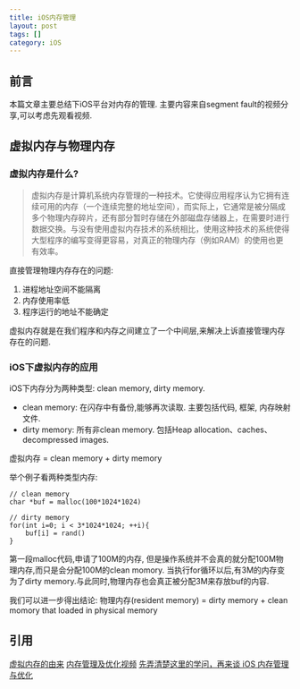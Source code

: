 ```yaml
---
title: iOS内存管理
layout: post
tags: []
category: iOS
---
```

## 前言

本篇文章主要总结下iOS平台对内存的管理.
主要内容来自segment fault的视频分享,可以考虑先观看视频.

## 虚拟内存与物理内存

### 虚拟内存是什么?

> 虚拟内存是计算机系统内存管理的一种技术。它使得应用程序认为它拥有连续可用的内存（一个连续完整的地址空间），而实际上，它通常是被分隔成多个物理内存碎片，还有部分暂时存储在外部磁盘存储器上，在需要时进行数据交换。与没有使用虚拟内存技术的系统相比，使用这种技术的系统使得大型程序的编写变得更容易，对真正的物理内存（例如RAM）的使用也更有效率。

直接管理物理内存存在的问题:
1. 进程地址空间不能隔离
2. 内存使用率低
3. 程序运行的地址不能确定

虚拟内存就是在我们程序和内存之间建立了一个中间层,来解决上诉直接管理内存存在的问题.

### iOS下虚拟内存的应用

iOS下内存分为两种类型: clean memory, dirty memory.
* clean memory: 在闪存中有备份,能够再次读取. 主要包括代码, 框架, 内存映射文件.
* dirty memory: 所有非clean memory. 包括Heap allocation、caches、decompressed images.

虚拟内存 = clean memory + dirty memory

举个例子看两种类型内存:
```
// clean memory
char *buf = malloc(100*1024*1024)

// dirty memory
for(int i=0; i < 3*1024*1024; ++i){
    buf[i] = rand()
}
```
第一段malloc代码,申请了100M的内存, 但是操作系统并不会真的就分配100M物理内存,而只是会分配100M的clean momory.
当执行for循环以后,有3M的内存变为了dirty memory.与此同时,物理内存也会真正被分配3M来存放buf的内容.

我们可以进一步得出结论:
物理内存(resident memory) = dirty memory + clean momory that loaded in physical memory







## 引用

[虚拟内存的由来](https://blog.csdn.net/m0_37806112/article/details/81104972)
[内存管理及优化视频](https://www.imooc.com/video/11075)
[先弄清楚这里的学问，再来谈 iOS 内存管理与优化](https://www.jianshu.com/p/deab6550553a)